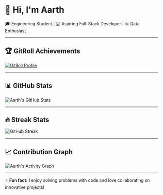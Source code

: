 # 👋 Hi, I'm Aarth  

🎓 Engineering Student | 💻 Aspiring Full-Stack Developer | 📊 Data Enthusiast  

---

## 🏆 GitRoll Achievements
[![GitRoll Profile](https://gitroll.io/api/profile?username=aarth-01)](https://gitroll.io/user/aarth-01)

---

## 📊 GitHub Stats
![Aarth's GitHub Stats](https://github-readme-stats.vercel.app/api?username=aarth-01&show_icons=true&theme=radical)

---

## 🔥 Streak Stats
![GitHub Streak](https://streak-stats.demolab.com?user=aarth-01&theme=radical&hide_border=true)

---

## 📈 Contribution Graph
![Aarth's Activity Graph](https://github-readme-activity-graph.vercel.app/graph?username=aarth-01&theme=radical)

---

⭐ **Fun fact:** I enjoy solving problems with code and love collaborating on innovative projects!
